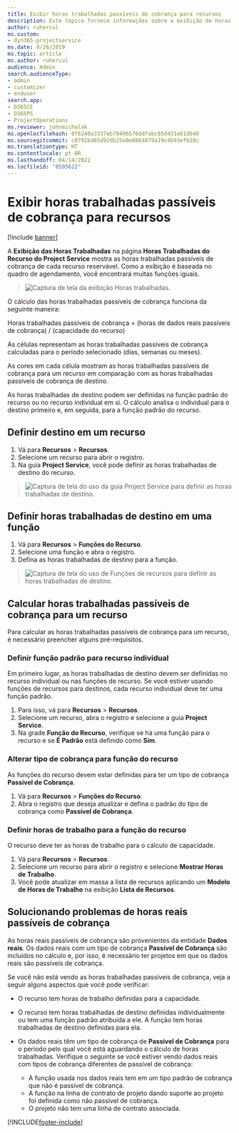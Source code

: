 ```yaml
---
title: Exibir horas trabalhadas passíveis de cobrança para recursos
description: Este tópico fornece informações sobre a exibição de horas trabalhadas do recurso.
author: ruhercul
ms.custom:
- dyn365-projectservice
ms.date: 9/26/2019
ms.topic: article
ms.author: ruhercul
audience: Admin
search.audienceType:
- admin
- customizer
- enduser
search.app:
- D365CE
- D365PS
- ProjectOperations
ms.reviewer: johnmichalak
ms.openlocfilehash: 0f6240a3337eb78496570ddfabc85d431e61d640
ms.sourcegitcommit: c0792bd65d92db25e0e8864879a19c4b93efb10c
ms.translationtype: HT
ms.contentlocale: pt-BR
ms.lasthandoff: 04/14/2022
ms.locfileid: "8595622"
---
```

# <a name="view-chargeable-utilization-for-resources"></a>Exibir horas trabalhadas passíveis de cobrança para recursos

[!include [banner](../includes/psa-now-project-operations.md)]
 
A **Exibição das Horas Trabalhadas** na página **Horas Trabalhadas do Recurso do Project Service** mostra as horas trabalhadas passíveis de cobrança de cada recurso reservável. Como a exibição é baseada no quadro de agendamento, você encontrará muitas funções iguais.

> ![Captura de tela da exibição Horas trabalhadas.](media/FAQ-utilization-1.png)
 

O cálculo das horas trabalhadas passíveis de cobrança funciona da seguinte maneira:

   Horas trabalhadas passíveis de cobrança = (horas de dados reais passíveis de cobrança) / (capacidade do recurso)

As células representam as horas trabalhadas passíveis de cobrança calculadas para o período selecionado (dias, semanas ou meses).

As cores em cada célula mostram as horas trabalhadas passíveis de cobrança para um recurso em comparação com as horas trabalhadas passíveis de cobrança de destino. 

As horas trabalhadas de destino podem ser definidas na função padrão do recurso ou no recurso individual em si. O cálculo analisa o individual para o destino primeiro e, em seguida, para a função padrão do recurso.

## <a name="set-target-on-a-resource"></a>Definir destino em um recurso

1. Vá para **Recursos** \> **Recursos**. 
2. Selecione um recurso para abrir o registro. 
3. Na guia **Project Service**, você pode definir as horas trabalhadas de destino do recurso.

> ![Captura de tela do uso da guia Project Service para definir as horas trabalhadas de destino.](media/FAQ-utilization-2.png)
 
## <a name="set-target-utilization-on-a-role"></a>Definir horas trabalhadas de destino em uma função

1. Vá para **Recursos** \> **Funções do Recurso**. 
2. Selecione uma função e abra o registro. 
3. Defina as horas trabalhadas de destino para a função.

> ![Captura de tela do uso de Funções de recursos para definir as horas trabalhadas de destino.](media/FAQ-utilization-3.png)
 
## <a name="calculate-chargeable-utilization-for-a-resource"></a>Calcular horas trabalhadas passíveis de cobrança para um recurso

Para calcular as horas trabalhadas passíveis de cobrança para um recurso, é necessário preencher alguns pré-requisitos. 

### <a name="set-default-role-for-individual-resource"></a>Definir função padrão para recurso individual

Em primeiro lugar, as horas trabalhadas de destino devem ser definidas no recurso individual ou nas funções de recurso. Se você estiver usando funções de recursos para destinos, cada recurso individual deve ter uma função padrão. 

1. Para isso, vá para **Recursos** \> **Recursos**. 
2. Selecione um recurso, abra o registro e selecione a guia **Project Service**. 
3. Na grade **Função do Recurso**, verifique se há uma função para o recurso e se **É Padrão** está definido como **Sim**.
 
### <a name="change-billing-type-for-resource-role"></a>Alterar tipo de cobrança para função do recurso

As funções do recurso devem estar definidas para ter um tipo de cobrança **Passível de Cobrança**. 

1. Vá para **Recursos** \> **Funções do Recurso**. 
2. Abra o registro que deseja atualizar e defina o padrão do tipo de cobrança como **Passível de Cobrança**.

### <a name="set-working-hours-for-resource-role"></a>Definir horas de trabalho para a função do recurso
 
O recurso deve ter as horas de trabalho para o cálculo de capacidade. 

1. Vá para **Recursos** \> **Recursos**. 
2. Selecione um recurso para abrir o registro e selecione **Mostrar Horas de Trabalho**. 
3. Você pode atualizar em massa a lista de recursos aplicando um **Modelo de Horas de Trabalho** na exibição **Lista de Recursos**.

## <a name="troubleshooting-chargeable-actual-hours"></a>Solucionando problemas de horas reais passíveis de cobrança

As horas reais passíveis de cobrança são provenientes da entidade **Dados reais**. Os dados reais com um tipo de cobrança **Passível de Cobrança** são incluídos no cálculo e, por isso, é necessário ter projetos em que os dados reais são passíveis de cobrança.

Se você não está vendo as horas trabalhadas passíveis de cobrança, veja a seguir alguns aspectos que você pode verificar:

- O recurso tem horas de trabalho definidas para a capacidade.
- O recurso tem horas trabalhadas de destino definidas individualmente ou tem uma função padrão atribuída a ele. A função tem horas trabalhadas de destino definidas para ela.
- Os dados reais têm um tipo de cobrança de **Passível de Cobrança** para o período pelo qual você está aguardando o cálculo de horas trabalhadas. Verifique o seguinte se você estiver vendo dados reais com tipos de cobrança diferentes de passível de cobrança:

  - A função usada nos dados reais tem em um tipo padrão de cobrança que não é passível de cobrança.
  - A função na linha de contrato de projeto dando suporte ao projeto foi definida como não passível de cobrança.
  - O projeto não tem uma linha de contrato associada.



[!INCLUDE[footer-include](../includes/footer-banner.md)]
